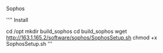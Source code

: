 Sophos

''''
Install

cd /opt
mkdir build_sophos
cd build_sophos
wget http://163.1.165.2/software/sophos/SophosSetup.sh
chmod +x SophosSetup.sh
'''
